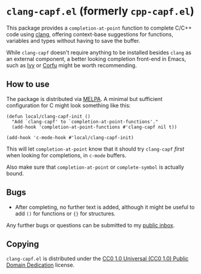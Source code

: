 `clang-capf.el` (formerly `cpp-capf.el`)
========================================

This package provides a `completion-at-point` function to complete C/C++
code using [clang], offering context-base suggestions for functions,
variables and types without having to save the buffer.

While `clang-capf` doesn't require anything to be installed besides
`clang` as an external component, a better looking completion
front-end in Emacs, such as [Ivy] or [Corfu] might be worth recommending.

How to use
----------

The package is distributed via [MELPA].  A minimal but sufficient
configuration for C might look something like this:

~~~elisp
(defun local/clang-capf-init ()
  "Add `clang-capf' to `completion-at-point-functions'."
  (add-hook 'completion-at-point-functions #'clang-capf nil t))

(add-hook 'c-mode-hook #'local/clang-capf-init)
~~~

This will let `completion-at-point` know that it should try
`clang-capf` _first_ when looking for completions, in `c-mode`
buffers.

Also make sure that `completion-at-point` or `complete-symbol` is
actually bound.

Bugs
----

- After completing, no further text is added, although it might be
  useful to add `()` for functions or `{}` for structures.

Any further bugs or questions can be submitted to my [public
inbox][mail].

Copying
-------

`clang-capf.el` is distributed under the [CC0 1.0 Universal (CC0 1.0)
Public Domain Dedication][cc0] license.

[clang]: https://clang.llvm.org/
[Ivy]: https://github.com/abo-abo/swiper#ivy
[Corfu]: https://github.com/minad/corfu
[MELPA]: https://melpa.org/#/clang-capf
[mail]: https://lists.sr.ht/~pkal/public-inbox
[cc0]: https://creativecommons.org/publicdomain/zero/1.0/deed
